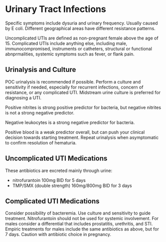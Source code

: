 # Urinary Tract Infections
Specific symptoms include dysuria and urinary frequency. Usually caused by E coli. Different geographical areas have different resistance patterns.

Uncomplicated UTIs are defined as non-pregnant female above the age of 15. Complicated UTIs include anything else, including male, immunocompromised, instruments or catheters, structural or functional abnprmalities, systemic symptoms such as fever, or flank pain.

## Urinalysis and Culture
POC urinalysis is recommended if possible. Perform a culture and sensitivity if needed, especially for recurrent infections, concern of resistance, or any complicated UTI. Midstream urine culture is preferred for diagnosing a UTI.

Positive nitrites is strong positive predictor for bacteria, but negative nitrites is not a strong negative predictor.

Negative leukocytes is a strong negative predictor for bacteria.

Positive blood is a weak predictor overall, but can push your clinical decision towards starting treatment. Repeat urinalysis when asymptomatic to confirm resolution of hematuria. 

## Uncomplicated UTI Medications
These antibiotics are excreted mainly through urine:
- nitrofurantoin 100mg BID for 5 days
- TMP/SMX (double strength) 160mg/800mg BID for 3 days

## Complicated UTI Medications
Consider possibility of bacteremia. Use culture and sensitivity to guide treatment. Nitrofurantoin should not be used for systemic involvement. For males consider a differential that includes prostatitis, urethritis, and STI. Empiric treatments for males include the same antibiotics as above, but for 7 days. Caution with antibiotic choice in pregnancy.
